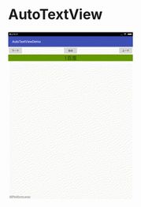 # AutoTextView



![](https://github.com/xusoku/AutoTextView/blob/master/Cache_3ebc1b548e2ab57c..jpg)

